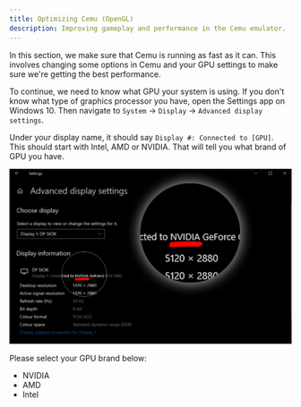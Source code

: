 ```yaml
---
title: Optimizing Cemu (OpenGL)
description: Improving gameplay and performance in the Cemu emulator.
---
```


In this section, we make sure that Cemu is running as fast as it can. This involves changing some options in Cemu and your GPU settings to make sure we're getting the best performance.

To continue, we need to know what GPU your system is using. If you don't know what type of graphics processor you have, open the Settings app on Windows 10. Then navigate to `System` -> `Display` -> `Advanced display settings`.

Under your display name, it should say `Display #: Connected to [GPU]`. This should start with Intel, AMD or NVIDIA. That will tell you what brand of GPU you have.

![A screenshot of a window showing GPU brand](/assets/images/get_gpu.png)

Please select your GPU brand below:
- <router-link to="nvidia">NVIDIA</router-link>
- <router-link to="amd">AMD</router-link>
- <router-link to="intel/">Intel</router-link>